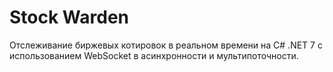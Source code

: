 # Stock Warden
Отслеживание биржевых котировок в реальном времени на C# .NET 7 с использованием WebSocket в асинхронности и мультипоточности.
